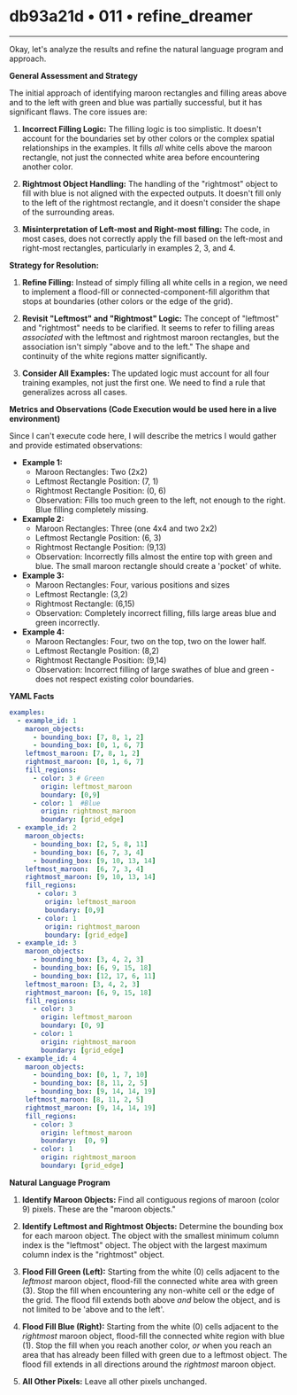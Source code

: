 # db93a21d • 011 • refine_dreamer

---
Okay, let's analyze the results and refine the natural language program and approach.

**General Assessment and Strategy**

The initial approach of identifying maroon rectangles and filling areas above and to the left with green and blue was partially successful, but it has significant flaws. The core issues are:

1.  **Incorrect Filling Logic:** The filling logic is too simplistic. It doesn't account for the boundaries set by other colors or the complex spatial relationships in the examples. It fills *all* white cells above the maroon rectangle, not just the connected white area before encountering another color.

2.  **Rightmost Object Handling:** The handling of the "rightmost" object to fill with blue is not aligned with the expected outputs. It doesn't fill only to the left of the rightmost rectangle, and it doesn't consider the shape of the surrounding areas.

3. **Misinterpretation of Left-most and Right-most filling:** The code, in most cases, does not correctly apply the fill based on the left-most and right-most rectangles, particularly in examples 2, 3, and 4.

**Strategy for Resolution:**

1.  **Refine Filling:** Instead of simply filling all white cells in a region, we need to implement a flood-fill or connected-component-fill algorithm that stops at boundaries (other colors or the edge of the grid).

2.  **Revisit "Leftmost" and "Rightmost" Logic:** The concept of "leftmost" and "rightmost" needs to be clarified. It seems to refer to filling areas *associated* with the leftmost and rightmost maroon rectangles, but the association isn't simply "above and to the left." The shape and continuity of the white regions matter significantly.

3.  **Consider All Examples:** The updated logic must account for all four training examples, not just the first one. We need to find a rule that generalizes across all cases.

**Metrics and Observations (Code Execution would be used here in a live environment)**

Since I can't execute code here, I will describe the metrics I would gather and provide estimated observations:

*   **Example 1:**
    *   Maroon Rectangles: Two (2x2)
    *   Leftmost Rectangle Position: (7, 1)
    *   Rightmost Rectangle Position: (0, 6)
    *   Observation: Fills too much green to the left, not enough to the right. Blue filling completely missing.
*   **Example 2:**
    *   Maroon Rectangles: Three (one 4x4 and two 2x2)
    *   Leftmost Rectangle Position: (6, 3)
    *   Rightmost Rectangle Position: (9,13)
    *   Observation: Incorrectly fills almost the entire top with green and blue. The small maroon rectangle should create a 'pocket' of white.
*   **Example 3:**
    *   Maroon Rectangles: Four, various positions and sizes
    *    Leftmost Rectangle: (3,2)
    *    Rightmost Rectangle: (6,15)
    *   Observation: Completely incorrect filling, fills large areas blue and green incorrectly.
*   **Example 4:**
    *    Maroon Rectangles: Four, two on the top, two on the lower half.
    *    Leftmost Rectangle Position: (8,2)
    *    Rightmost Rectangle Position: (9,14)
    *   Observation: Incorrect filling of large swathes of blue and green - does not respect existing color boundaries.

**YAML Facts**

```yaml
examples:
  - example_id: 1
    maroon_objects:
      - bounding_box: [7, 8, 1, 2]
      - bounding_box: [0, 1, 6, 7]
    leftmost_maroon: [7, 8, 1, 2]
    rightmost_maroon: [0, 1, 6, 7]
    fill_regions:
      - color: 3 # Green
        origin: leftmost_maroon
        boundary: [0,9]
      - color: 1  #Blue
        origin: rightmost_maroon
        boundary: [grid_edge]
  - example_id: 2
    maroon_objects:
      - bounding_box: [2, 5, 8, 11]
      - bounding_box: [6, 7, 3, 4]
      - bounding_box: [9, 10, 13, 14]
    leftmost_maroon:  [6, 7, 3, 4]
    rightmost_maroon: [9, 10, 13, 14]
    fill_regions:
       - color: 3
         origin: leftmost_maroon
         boundary: [0,9]
       - color: 1
         origin: rightmost_maroon
         boundary: [grid_edge]
  - example_id: 3
    maroon_objects:
      - bounding_box: [3, 4, 2, 3]
      - bounding_box: [6, 9, 15, 18]
      - bounding_box: [12, 17, 6, 11]
    leftmost_maroon: [3, 4, 2, 3]
    rightmost_maroon: [6, 9, 15, 18]
    fill_regions:
      - color: 3
        origin: leftmost_maroon
        boundary: [0, 9]
      - color: 1
        origin: rightmost_maroon
        boundary: [grid_edge]
  - example_id: 4
    maroon_objects:
      - bounding_box: [0, 1, 7, 10]
      - bounding_box: [8, 11, 2, 5]
      - bounding_box: [9, 14, 14, 19]
    leftmost_maroon: [8, 11, 2, 5]
    rightmost_maroon: [9, 14, 14, 19]
    fill_regions:
      - color: 3
        origin: leftmost_maroon
        boundary:  [0, 9]
      - color: 1
        origin: rightmost_maroon
        boundary: [grid_edge]

```

**Natural Language Program**

1.  **Identify Maroon Objects:** Find all contiguous regions of maroon (color 9) pixels. These are the "maroon objects."

2.  **Identify Leftmost and Rightmost Objects:** Determine the bounding box for each maroon object. The object with the smallest minimum column index is the "leftmost" object. The object with the largest maximum column index is the "rightmost" object.

3.  **Flood Fill Green (Left):** Starting from the white (0) cells adjacent to the *leftmost* maroon object, flood-fill the connected white area with green (3). Stop the fill when encountering any non-white cell or the edge of the grid. The flood fill extends both above *and* below the object, and is not limited to be 'above and to the left'.

4. **Flood Fill Blue (Right):** Starting from the white (0) cells adjacent to the *rightmost* maroon object, flood-fill the connected white region with blue (1). Stop the fill when you reach another color, *or* when you reach an area that has already been filled with green due to a leftmost object. The flood fill extends in all directions around the *rightmost* maroon object.

5.  **All Other Pixels:** Leave all other pixels unchanged.

